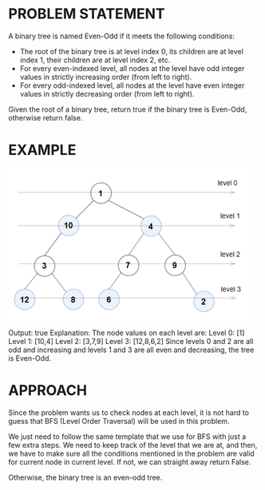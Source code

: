 # PROBLEM STATEMENT

A binary tree is named Even-Odd if it meets the following conditions:

 - The root of the binary tree is at level index 0, its children are at level index 1, their children are at level index 2, etc.
 - For every even-indexed level, all nodes at the level have odd integer values in strictly increasing order (from left to right).
 - For every odd-indexed level, all nodes at the level have even integer values in strictly decreasing order (from left to right).

Given the root of a binary tree, return true if the binary tree is Even-Odd, otherwise return false.

# EXAMPLE

![alt text](image.png)

Output: true
Explanation: The node values on each level are:
Level 0: [1]
Level 1: [10,4]
Level 2: [3,7,9]
Level 3: [12,8,6,2]
Since levels 0 and 2 are all odd and increasing and levels 1 and 3 are all even and decreasing, the tree is Even-Odd.

# APPROACH

Since the problem wants us to check nodes at each level, it is not hard to guess that BFS (Level Order Traversal) will be used in this problem.

We just need to follow the same template that we use for BFS with just a few extra steps. We need to keep track of the level that we are at, and then, we have to make sure all the conditions mentioned in the problem are valid for current node in current level. If not, we can straight away return False.

Otherwise, the binary tree is an even-odd tree.